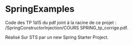# SpringExamples

Code des TP 1à15 du pdf joint à la racine de ce projet : /SpringConstructorInjection/COURS SPRING_tp_corrige.pdf.

Réalisé Sur STS par un new Spring Starter Project.
